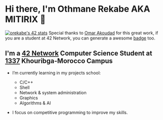 # Hi there, I'm Othmane Rekabe AKA MITIRIX 👋

[![orekabe's 42 stats](https://badge.mediaplus.ma/franky/orekabe)](https://profile.intra.42.fr/users/orekabe)
Special thanks to [Omar Akoudad](https://github.com/oakoudad) for this great work, if you are a student at 42 Network, you can generate a awesome [badge](https://github.com/oakoudad/badge42) too.

## I'm a [42 Network](https://42.fr/le-reseau-mondial/) Computer Science Student at [1337](https://1337.ma/en/) Khouribga-Morocco Campus

- I’m currently learning in my projects school:
	- C/C++
	- Shell
	- Network & system administration
	- Graphics
	- Algorithms & AI

- I focus on competitive programming to improve my skills.
